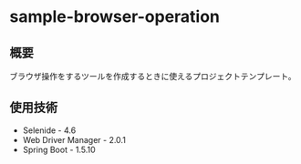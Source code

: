 # sample-browser-operation

## 概要

ブラウザ操作をするツールを作成するときに使えるプロジェクトテンプレート。

## 使用技術

* Selenide - 4.6
* Web Driver Manager - 2.0.1
* Spring Boot - 1.5.10

